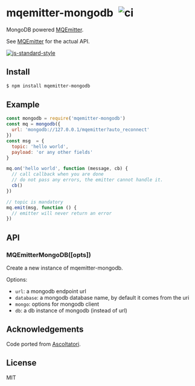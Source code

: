 mqemitter-mongodb&nbsp;&nbsp;![ci](https://github.com/mcollina/mqemitter-mongodb/workflows/ci/badge.svg)
=================

MongoDB powered [MQEmitter](http://github.com/mcollina/mqemitter).

See [MQEmitter](http://github.com/mcollina/mqemitter) for the actual
API.

[![js-standard-style](https://raw.githubusercontent.com/feross/standard/master/badge.png)](https://github.com/feross/standard)

Install
-------

```bash
$ npm install mqemitter-mongodb
```

Example
-------

```js
const mongodb = require('mqemitter-mongodb')
const mq = mongodb({
  url: 'mongodb://127.0.0.1/mqemitter?auto_reconnect'
})
const msg  = {
  topic: 'hello world',
  payload: 'or any other fields'
}

mq.on('hello world', function (message, cb) {
  // call callback when you are done
  // do not pass any errors, the emitter cannot handle it.
  cb()
})

// topic is mandatory
mq.emit(msg, function () {
  // emitter will never return an error
})
```

API
-----
### MQEmitterMongoDB([opts])

Create a new instance of mqemitter-mongodb.

Options:

* `url`: a mongodb endpoint url
* `database`: a mongodb database name, by default it comes from the uri
* `mongo`: options for mongodb client
* `db`: a db instance of mongodb (instead of url)


Acknowledgements
----------------

Code ported from [Ascoltatori](http://github.com/mcollina/ascoltatori).

License
-------

MIT
